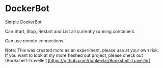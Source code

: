 # DockerBot
Simple DockerBot

Can Start, Stop, Restart and List all currently running containers. 

Can use remote connections. 

Note: This was created more as an experiment, please use at your own risk. If you want to look at my more fleshed out project, please check out (Bookshelf-Traveller)[https://github.com/donkevlar/Bookshelf-Traveller]
